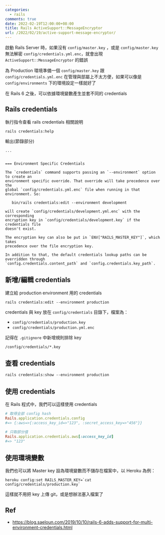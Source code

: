 ```yaml
---
categories:
  - rails
comments: true
date: 2022-02-19T12:00:00+08:00
title: Rails ActiveSupport::MessageEncryptor
url: /2022/02/19/active-support-message-encryptor/
---
```


啟動 Rails Server 時，如果沒有 `config/master.key` ，或是 `config/master.key` 無法解密 `config/credentials.yml.enc`，就會出現 `ActiveSupport::MessageEncryptor` 的錯誤

為 Production 環境準備一個 `config/master.key` 跟 `config/credentials.yml.enc` 在管理與部屬上不太方便，如果可以像是 `config/environments` 下的環境設定一樣就好了

在 Rails 6 之後，可以依據環境變數產生並套不同的 credentials

## Rails credentials

執行指令查看 rails credentials 相關說明

```
rails credentials:help
```

輸出(節錄部分)

```
...


=== Environment Specific Credentials

The `credentials` command supports passing an `--environment` option to create an
environment specific override. That override will take precedence over the
global `config/credentials.yml.enc` file when running in that environment. So:

   bin/rails credentials:edit --environment development

will create `config/credentials/development.yml.enc` with the corresponding
encryption key in `config/credentials/development.key` if the credentials file
doesn't exist.

The encryption key can also be put in `ENV["RAILS_MASTER_KEY"]`, which takes
precedence over the file encryption key.

In addition to that, the default credentials lookup paths can be overridden through
`config.credentials.content_path` and `config.credentials.key_path`.
```

## 新增/編輯 credentials

建立給 production environment 用的 credentials

```
rails credentials:edit --environment production
```

credentials 與 key 放在 `config/credentials` 目錄下，檔案為：

- `config/credentials/production.key`
- `config/credentials/production.yml.enc`

記得在 `.gitignore` 中新增規則排除 key

```
/config/credentials/*.key
```

## 查看 credentials

```
rails credentials:show --environment production
```

## 使用 credentials

在 Rails 程式中，我們可以這樣使用 credentials

```ruby
# 取得全部 config hash
Rails.application.credentials.config
#=> {:aws=>{:access_key_id=>"123", :secret_access_key=>"456"}}

# 只取部分值
Rails.application.credentials.aws[:access_key_id]
#=> "123"
```

## 使用環境變數

我們也可以將 Master key 設為環境變數而不儲存在檔案中，以 Heroku 為例：

```
heroku config:set RAILS_MASTER_KEY=`cat config/credentials/production.key`
```

這樣就不用把 key 上傳 git，或是想辦法塞入檔案了

## Ref
- https://blog.saeloun.com/2019/10/10/rails-6-adds-support-for-multi-environment-credentials.html
